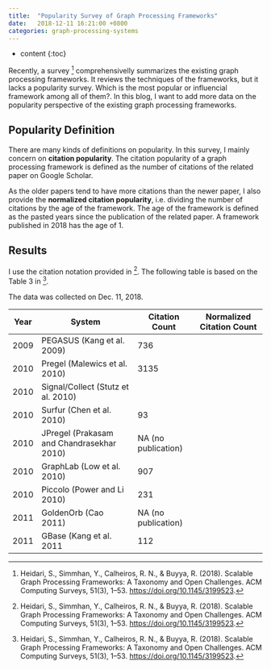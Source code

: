 ```yaml
---
title:  "Popularity Survey of Graph Processing Frameworks"
date:   2018-12-11 16:21:00 +0800
categories: graph-processing-systems
---
```


* content
{:toc}

Recently, a survey [^1] comprehensivelly summarizes the existing graph processing frameworks. It reviews the techniques of the frameworks, but it lacks a popularity survey. Which is the most popular or influencial framework among all of them?. In this blog, I want to add more data on the popularity perspective of the existing graph processing frameworks.



## Popularity Definition

There are many kinds of definitions on popularity. In this survey, I mainly concern on **citation popularity**. The citation popularity of a graph processing framework is defined as the number of citations of the related paper on Google Scholar.

As the older papers tend to have more citations than the newer paper, I also provide the **normalized citation popularity**, i.e. dividing the number of citations by the age of the framework. The age of the framework is defined as the pasted years since the publication of the related paper. A framework published in 2018 has the age of 1.

## Results

I use the citation notation provided in [^1]. The following table is based on the Table 3 in [^1].

The data was collected on Dec. 11, 2018.

| Year | System                                    | Citation Count      | Normalized Citation Count |
| ---- | ----------------------------------------- | ------------------- | ------------------------- |
| 2009 | PEGASUS (Kang et al. 2009)                | 736                 |                           |
| 2010 | Pregel (Malewics et al. 2010)             | 3135                |                           |
| 2010 | Signal/Collect (Stutz et al. 2010)        |                     |
| 2010 | Surfur (Chen et al. 2010)                 | 93                  |
| 2010 | JPregel (Prakasam and Chandrasekhar 2010) | NA (no publication) |                           |
| 2010 | GraphLab (Low et al. 2010)                | 907                 |
| 2010 | Piccolo (Power and Li 2010)               | 231                 |
| 2011 | GoldenOrb (Cao 2011)                      | NA (no publication) |                           |
| 2011 | GBase (Kang et al. 2011                   | 112                 |                           |


[^1]: Heidari, S., Simmhan, Y., Calheiros, R. N., & Buyya, R. (2018). Scalable Graph Processing Frameworks: A Taxonomy and Open Challenges. ACM Computing Surveys, 51(3), 1–53. https://doi.org/10.1145/3199523.